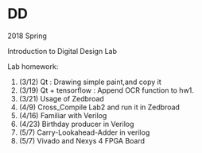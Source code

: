 # DD
2018 Spring

Introduction to Digital Design Lab

Lab homework:

  1. (3/12) Qt : Drawing simple paint,and copy it
  2. (3/19) Qt + tensorflow : Append OCR function to hw1.
  3. (3/21) Usage of Zedbroad
  4. (4/9)	Cross_Compile Lab2 and run it in Zedbroad
  5. (4/16) Familiar with Verilog
  6. (4/23) Birthday producer in Verilog 
  7. (5/7)  Carry-Lookahead-Adder in verilog
  8. (5/7)  Vivado and Nexys 4 FPGA Board    